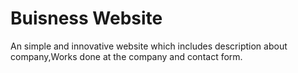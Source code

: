 # Buisness Website
 An simple and innovative website which includes description about company,Works done at the company and contact form.
